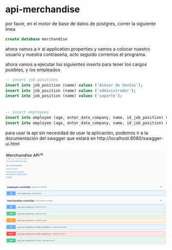 # api-merchandise

por favor, en el motor de base de datos de postgres, correr la siguiente linea
```sql
create database merchandise
```

ahora vamos a ir al application.properties y vamos a colocar nuestro usuario y nuestra contraseña, acto seguido corremos el programa.

ahora vamos a ejecutar los siguientes inserts para tener los cargos posibles, y los empleados

```sql
-- insert job positions
insert into job_position (name) values ('Asesor de Ventas');
insert into job_position (name) values ('administrador');
insert into job_position (name) values ('soporte');


-- insert employees
insert into employee (age, enter_date_company, name, id_job_position) values (19, now(), 'cristian', 2);
insert into employee (age, enter_date_company, name, id_job_position) values (19, now(), 'camilo', 1);
```

para usar la api sin necesidad de usar la aplicación, podemos ir a la documentación del swagger que estará en 
http://localhost:8080/swagger-ui.html

![image text](https://github.com/cristian-garzon/evidencias/blob/main/WhatsApp%20Image%202022-05-07%20at%203.08.52%20AM.jpeg)

